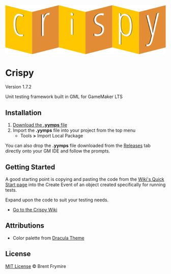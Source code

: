 <div align="center">
   <img src="./LOGO.png" style="margin:auto;" alt="Crispy Logo">
</div>


# Crispy

Version 1.7.2

Unit testing framework built in GML for GameMaker LTS


## Installation

1. [Download the **.yymps** file](https://github.com/bfrymire/crispy/releases/latest)
1. Import the **.yymps** file into your project from the top menu
    * Tools **>** Import Local Package

You can also drop the **.yymps** file downloaded from the [Releases](https://github.com/bfrymire/crispy/releases/latest) tab directly onto your GM IDE and follow the prompts.


## Getting Started

A good starting point is copying and pasting the code from the [Wiki's Quick Start page](https://github.com/bfrymire/crispy/wiki/Quick-Start) into the Create Event of an object created specifically for running tests.

Expand upon the code to suit your testing needs.

* [Go to the Crispy Wiki](https://github.com/bfrymire/crispy/wiki)


## Attributions

* Color palette from [Dracula Theme](https://github.com/dracula/dracula-theme#color-palette)


## License

[MIT License](./LICENSE) &copy; Brent Frymire
